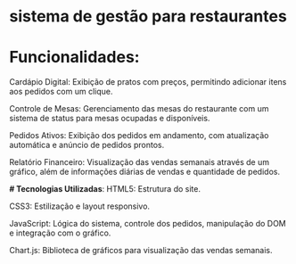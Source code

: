 # sistema de gestão para restaurantes

# Funcionalidades:

Cardápio Digital: Exibição de pratos com preços, permitindo adicionar itens aos pedidos com um clique.

Controle de Mesas: Gerenciamento das mesas do restaurante com um sistema de status para mesas ocupadas e disponíveis.

Pedidos Ativos: Exibição dos pedidos em andamento, com atualização automática e anúncio de pedidos prontos.

Relatório Financeiro: Visualização das vendas semanais através de um gráfico, além de informações diárias de vendas e quantidade de pedidos.

**# Tecnologias Utilizadas**:
HTML5: Estrutura do site.

CSS3: Estilização e layout responsivo.

JavaScript: Lógica do sistema, controle dos pedidos, manipulação do DOM e integração com o gráfico.

Chart.js: Biblioteca de gráficos para visualização das vendas semanais.

